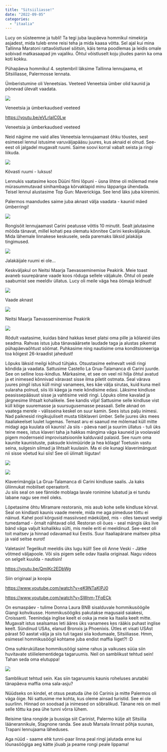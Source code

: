 ```yaml
---
title: "Sitsiiliasse!"
date: "2022-09-05"
categories: 
  - "itaalia"
---
```


Lucy on süsteemne ja tubli! Ta tegi juba laupäeva hommikul nimekirja asjadest, mida tuleb enne reisi teha ja mida kaasa võtta. Sel ajal kui mina Tallinna Maratoni rattavõistlusel sõitsin, käis tema poodlemas ja leidis omale sobivad matkasaapad jm vajaliku. Õhtul võistluselt koju jõudes panin ka oma koti kokku.

Pühapäeva hommikul 4. septembril läksime Tallinna lennujaama, et Sitsiiliasse, Palermosse lennata.

Ümberistumine oli Veneetsias. Veeteed Veneetsia ümber olid kaunid ja põnevad ülevalt vaadata.

[![](/images/img_5363.jpeg?w=1024)](/images/img_5363.jpeg)

Veneetsia ja ümberkaudsed veeteed

https://youtu.be/eVLrlaIC0Lw

Veneetsia ja ümberkaudsed veeteed

Neid nägime me vaid alles Veneetsia lennujaamast õhku tõustes, sest esimesel lennul istusime varuväljapääsu juures, kus aknaid ei olnud. See-eest oli jalgadel mugavalt ruumi. Saime soovi korral vabalt seista ja ringi liikuda.

[![](/images/8c8dfa73-608e-4074-80fd-58d1897d1636.jpeg?w=1024)](/images/8c8dfa73-608e-4074-80fd-58d1897d1636.jpeg)

Kõvasti ruumi - luksus!

Lennukis vaatasime koos Düüni filmi lõpuni - üsna lihtne oli mõlemad meie mürasummutavad sinihambaga kõrvaklapid minu läppariga ühendada. Teisel lennul alustasime Top Gun: Maverickiga. See lend läks juba kiiremini.

Palermos maandudes saime juba aknast välja vaadata - kaunid mäed ümberringi!

[![](/images/img_5367.jpeg?w=1024)](/images/img_5367.jpeg)

Rongisõit lennujaamast Carini peatusse võttis 10 minutit. Sealt jalutasime mööda tänavat, millel kohati pea olematu kõnnitee Carini keskväljakule. Mida lähemale linnakese keskusele, seda paremaks läksid jalakäija tingimused.

[![](/images/img_5375.jpeg?w=1024)](/images/img_5375.jpeg)

Jalakäijale ruumi ei ole...

Keskväljakul on Neitsi Maarja Taevasseminemise Peakirik. Meie toast avaneb suurepärane vaade koos rõduga sellele väljakule. Õhtul oli peale saabumist see meeldiv üllatus. Lucy oli meile väga hea öömaja leidnud!

[![](/images/img_5387.jpeg?w=768)](/images/img_5387.jpeg)

Vaade aknast

[![](/images/img_5389.jpeg?w=1024)](/images/img_5389.jpeg)

Neitsi Maarja Taevasseminemise Peakirik

[![](/images/img_5391.jpeg?w=1024)](/images/img_5391.jpeg)

Rõdult vaatasime, kuidas bänd hakkas keset platsi oma pille ja kõlareid üles seadma. Rahvas istus juba tänavaäärsete laudade taga ja alustas pikemat pühapäevaõhtust söömat. Puhkasime ning nautisime oma konditsioneeriga toa kõigest 26-kraadist jahedust!

Lõpuks läksid meilgi kõhud tühjaks. Otsustasime eelnevalt veidi ringi kõndida ja vaadata. Sattusime Castello La Grua-Talamanca di Carini juurde. See on selline loss-kindlus. Märkasime, et see on veel nii hilja õhtul avatud ja et inimesed kõnnivad väravast sisse ilma piletit ostmata. Seal värava juures pingil istus küll mingi vanamees, kes käe välja sirutas, kuid kuna meil sularaha polnud, siis lõi käega ja meie kõndisime edasi. Läksime kindluse peasissepääsust sisse ja vahtisime veidi ringi. Lõpuks olime kavalad ja järgnesime lihtsalt kohalikele. See kandis vilja! Sattusime selle kindluse vist küll kõige suuremasse ja suursugusemasse peasaali. Selle aknad on vaatega merele - välisseina keskel on suur kamin. Sees istus palju inimesi. Nad paiknesid ringikujuliselt musta tiibklaveri ümber. Selle juures üks mees itaaliakeelset luulet lugemas. Temast aru ei saanud me mõlemad küll mitte midagi aga kuulata oli kaunis! Ja siis - päeva nael ja suurim üllatus - tuli üks teine mees, istus klaveri taha ja hakkas mängima väga kauneid ja voolavaid pigem modernseid improvisatsioonile kalduvaid palasid. See ruum oma kaunite kaunistuste, paksude kivimüüride ja hea kõlaga! Toetusin vastu seina, sulgesin silmad ja lihtsalt kuulasin. Ma ei ole kunagi klaverimängust nii sisse võetud kui siis! See oli ülimalt liigutav!

[![](/images/img_5403.jpeg?w=1024)](/images/img_5403.jpeg)

[![](/images/img_5415.jpeg?w=1024)](/images/img_5415.jpeg)

Klaverimängija La Grua-Talamanca di Carini kindluse saalis. Ja kaks üliinnukat mobiilset operaatorit.  
Ju siis seal on see fännide moblaga lavale ronimine lubatud ja ei tundu labane nagu see meil oleks.

Lõpetasime õhtu Miramare restoranis, mis asub kohe selle kindluse kõrval. Seal on kindlasti kaunis vaade merele, mida me aga pimeduse tõttu ei näinud. Kahel pool kõrgusid massiivsed mäeküljed, mis - olles taevast veelgi tumedamad - õrnalt nähtavad olid. Restoran oli õues - seal mängis üks live bänd väga valjult kohalikku sülti, mis meile eriti ei meeldinud. See-eest oli toit maitsev ja hinnad odavamad kui Eestis. Suur Itaaliapärane maitsev pitsa ja vaid seitse eurot!

Valetasin! Tegelikult meeldis üks lugu küll! See oli Anne Veski - Jätke võtmed väljapoole. Või siis pigem selle odav Itaalia originaal. Nagu videos on selgelt kuulda - nautisin!

https://youtu.be/QmIKc2EDbWg

Siin originaal ja koopia

https://www.youtube.com/watch?v=eK9NTaKIPJ0

https://www.youtube.com/watch?v=SWnm-TFqECk

On esmaspäev - tulime Donna Laura BNB sisalduvale hommikusöögile Giangi kohvikusse. Hommikusöögiks pakutakse magusaid saiakesi, Croissanti. Teenindaja inglise keelt ei oska ja meie ka Itaalia keelt mitte. Mugavalt istus sealsamas leti ääres üks vanamees kes rääkis puhast inglise keelt. Sündinud USAs, elanud Bronxis ja Phoenixis. Ütles et visati USAst pärast 50 aastat välja ja siis tuli tagasi siia kodumaale, Sitsiiliasse. Hmm, esimesel hommikusöögil kohtame juba endist maffia liiget?! :D

Oma suhkruküllase hommikusöögi saime rahus ja vaikuses süüa siin huvitavate stiilielementidega tagaruumis. Neil on samblikust tehtud sein! Tahan seda oma elutuppa!

[![](/images/img_0024.jpeg?w=768)](/images/img_0024.jpeg)

Samblikust tehtud sein. Kas siin tagaruumis kaunis roheluses arutabki tänapäeva maffia oma sala-asju?

Nüüdseks on kindel, et otsus peatuda ühe öö Carinis ja mitte Palermos oli väga õige. Nii sattusime me kohta, kus oleme ainsad turistid. See ei ole suurlinn. Hinnad on soodsad ja inimesed on sõbralikud. Tänane reis on meil selle tõttu ka pea ühe tunni võrra lühem.

Reisime täna rongide ja bussiga siit Carinist, Palermo külje alt Sitsiilia läänerannikule, Stagnone randa. See asub Marsala linnast põhja suunas, Trapani lennujaama läheduses.

Aga nüüd - saame ehk tunni-paar linna peal ringi jalutada enne kui lõunasöögiga aeg kätte jõuab ja peame rongi peale lippama!
